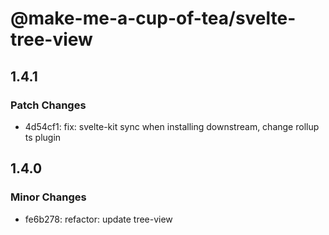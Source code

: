 # @make-me-a-cup-of-tea/svelte-tree-view

## 1.4.1

### Patch Changes

- 4d54cf1: fix: svelte-kit sync when installing downstream, change rollup ts plugin

## 1.4.0

### Minor Changes

- fe6b278: refactor: update tree-view
